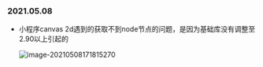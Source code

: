 ### 2021.05.08

- 小程序canvas 2d遇到的获取不到node节点的问题，是因为基础库没有调整至2.90以上引起的

  ![image-20210508171815270](C:\Users\Administrator\AppData\Roaming\Typora\typora-user-images\image-20210508171815270.png)

